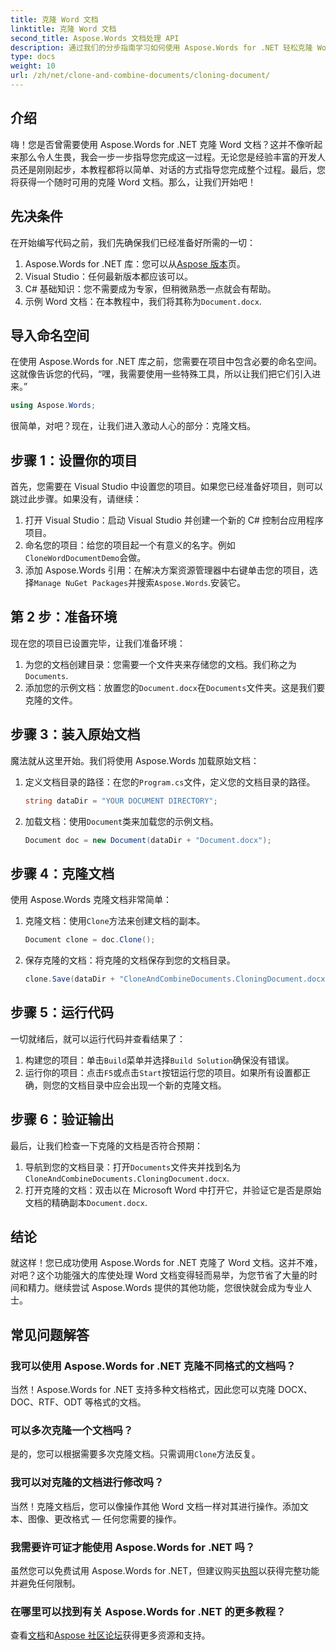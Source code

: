 ```yaml
---
title: 克隆 Word 文档
linktitle: 克隆 Word 文档
second_title: Aspose.Words 文档处理 API
description: 通过我们的分步指南学习如何使用 Aspose.Words for .NET 轻松克隆 Word 文档。非常适合初学者和经验丰富的开发人员。
type: docs
weight: 10
url: /zh/net/clone-and-combine-documents/cloning-document/
---
```

## 介绍

嗨！您是否曾需要使用 Aspose.Words for .NET 克隆 Word 文档？这并不像听起来那么令人生畏，我会一步一步指导您完成这一过程。无论您是经验丰富的开发人员还是刚刚起步，本教程都将以简单、对话的方式指导您完成整个过程。最后，您将获得一个随时可用的克隆 Word 文档。那么，让我们开始吧！

## 先决条件

在开始编写代码之前，我们先确保我们已经准备好所需的一切：

1.  Aspose.Words for .NET 库：您可以从[Aspose 版本](https://releases.aspose.com/words/net/)页。
2. Visual Studio：任何最新版本都应该可以。
3. C# 基础知识：您不需要成为专家，但稍微熟悉一点就会有帮助。
4. 示例 Word 文档：在本教程中，我们将其称为`Document.docx`.

## 导入命名空间

在使用 Aspose.Words for .NET 库之前，您需要在项目中包含必要的命名空间。这就像告诉您的代码，“嘿，我需要使用一些特殊工具，所以让我们把它们引入进来。”

```csharp
using Aspose.Words;
```

很简单，对吧？现在，让我们进入激动人心的部分：克隆文档。

## 步骤 1：设置你的项目

首先，您需要在 Visual Studio 中设置您的项目。如果您已经准备好项目，则可以跳过此步骤。如果没有，请继续：

1. 打开 Visual Studio：启动 Visual Studio 并创建一个新的 C# 控制台应用程序项目。
2. 命名您的项目：给您的项目起一个有意义的名字。例如`CloneWordDocumentDemo`会做。
3. 添加 Aspose.Words 引用：在解决方案资源管理器中右键单击您的项目，选择`Manage NuGet Packages`并搜索`Aspose.Words`.安装它。

## 第 2 步：准备环境

现在您的项目已设置完毕，让我们准备环境：

1. 为您的文档创建目录：您需要一个文件夹来存储您的文档。我们称之为`Documents`.
2. 添加您的示例文档：放置您的`Document.docx`在`Documents`文件夹。这是我们要克隆的文件。

## 步骤 3：装入原始文档

魔法就从这里开始。我们将使用 Aspose.Words 加载原始文档：

1. 定义文档目录的路径：在您的`Program.cs`文件，定义您的文档目录的路径。
   
    ```csharp
    string dataDir = "YOUR DOCUMENT DIRECTORY";
    ```

2. 加载文档：使用`Document`类来加载您的示例文档。

    ```csharp
    Document doc = new Document(dataDir + "Document.docx");
    ```

## 步骤 4：克隆文档

使用 Aspose.Words 克隆文档非常简单：

1. 克隆文档：使用`Clone`方法来创建文档的副本。

    ```csharp
    Document clone = doc.Clone();
    ```

2. 保存克隆的文档：将克隆的文档保存到您的文档目录。

    ```csharp
    clone.Save(dataDir + "CloneAndCombineDocuments.CloningDocument.docx");
    ```

## 步骤 5：运行代码

一切就绪后，就可以运行代码并查看结果了：

1. 构建您的项目：单击`Build`菜单并选择`Build Solution`确保没有错误。
2. 运行你的项目：点击`F5`或点击`Start`按钮运行您的项目。如果所有设置都正确，则您的文档目录中应会出现一个新的克隆文档。

## 步骤 6：验证输出

最后，让我们检查一下克隆的文档是否符合预期：

1. 导航到您的文档目录：打开`Documents`文件夹并找到名为`CloneAndCombineDocuments.CloningDocument.docx`.
2. 打开克隆的文档：双击以在 Microsoft Word 中打开它，并验证它是否是原始文档的精确副本`Document.docx`.

## 结论

就这样！您已成功使用 Aspose.Words for .NET 克隆了 Word 文档。这并不难，对吧？这个功能强大的库使处理 Word 文档变得轻而易举，为您节省了大量的时间和精力。继续尝试 Aspose.Words 提供的其他功能，您很快就会成为专业人士。

## 常见问题解答

### 我可以使用 Aspose.Words for .NET 克隆不同格式的文档吗？

当然！Aspose.Words for .NET 支持多种文档格式，因此您可以克隆 DOCX、DOC、RTF、ODT 等格式的文档。

### 可以多次克隆一个文档吗？

是的，您可以根据需要多次克隆文档。只需调用`Clone`方法反复。

### 我可以对克隆的文档进行修改吗？

当然！克隆文档后，您可以像操作其他 Word 文档一样对其进行操作。添加文本、图像、更改格式 — 任何您需要的操作。

### 我需要许可证才能使用 Aspose.Words for .NET 吗？

虽然您可以免费试用 Aspose.Words for .NET，但建议购买[执照](https://purchase.aspose.com/buy)以获得完整功能并避免任何限制。

### 在哪里可以找到有关 Aspose.Words for .NET 的更多教程？

查看[文档](https://reference.aspose.com/words/net/)和[Aspose 社区论坛](https://forum.aspose.com/c/words/8)获得更多资源和支持。